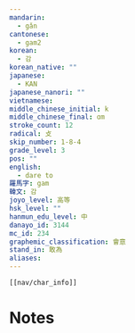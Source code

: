 ```yaml
---
mandarin:
  - gǎn
cantonese:
  - gam2
korean:
  - 감
korean_native: ""
japanese:
  - KAN
japanese_nanori: ""
vietnamese:
middle_chinese_initial: k
middle_chinese_final: ɑm
stroke_count: 12
radical: 攴
skip_number: 1-8-4
grade_level: 3
pos: ""
english:
  - dare to
羅馬字: gam
韓文: 감
joyo_level: 高等
hsk_level: ""
hanmun_edu_level: 中
danayo_id: 3144
mc_id: 234
graphemic_classification: 會意
stand_in: 敢為
aliases:
---
```

```meta-bind-embed
[[nav/char_info]]
```

# Notes
